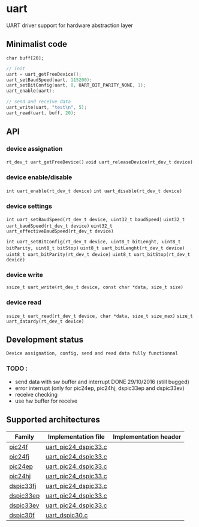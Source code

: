 # uart
UART driver support for hardware abstraction layer

## Minimalist code

	char buff[20];

```C
// init
uart = uart_getFreeDevice();
uart_setBaudSpeed(uart, 115200);
uart_setBitConfig(uart, 8, UART_BIT_PARITY_NONE, 1);
uart_enable(uart);

// send and receive data
uart_write(uart, "test\n", 5);
uart_read(uart, buff, 20);
```

## API

### device assignation
`rt_dev_t uart_getFreeDevice()`
`void uart_releaseDevice(rt_dev_t device)`

### device enable/disable
`int uart_enable(rt_dev_t device)`
`int uart_disable(rt_dev_t device)`

### device settings
`int uart_setBaudSpeed(rt_dev_t device, uint32_t baudSpeed)`
`uint32_t uart_baudSpeed(rt_dev_t device)`
`uint32_t uart_effectiveBaudSpeed(rt_dev_t device)`

`int uart_setBitConfig(rt_dev_t device, uint8_t bitLenght, uint8_t bitParity, uint8_t bitStop)`
`uint8_t uart_bitLenght(rt_dev_t device)`
`uint8_t uart_bitParity(rt_dev_t device)`
`uint8_t uart_bitStop(rt_dev_t device)`

### device write
`ssize_t uart_write(rt_dev_t device, const char *data, size_t size)`

### device read
`ssize_t uart_read(rt_dev_t device, char *data, size_t size_max)`
`size_t uart_datardy(rt_dev_t device)`

## Development status
`Device assignation, config, send and read data fully functionnal`

### TODO :
+ send data with sw buffer and interrupt DONE 29/10/2016 (still bugged)
+ error interrupt (only for pic24ep, pic24hj, dspic33ep and dspic33ev)
+ receive checking
+ use hw buffer for receive

## Supported architectures

|Family|Implementation file|Implementation header|
|------|-------------------|---------------------|
|[pic24f](../../../archi/pic24f/README.md)|[uart_pic24_dspic33.c](uart_pic24_dspic33.c)|
|[pic24fj](../../../archi/pic24fj/README.md)|[uart_pic24_dspic33.c](uart_pic24_dspic33.c)|
|[pic24ep](../../../archi/pic24ep/README.md)|[uart_pic24_dspic33.c](uart_pic24_dspic33.c)|
|[pic24hj](../../../archi/pic24hj/README.md)|[uart_pic24_dspic33.c](uart_pic24_dspic33.c)|
|[dspic33fj](../../../archi/dspic33fj/README.md)|[uart_pic24_dspic33.c](uart_pic24_dspic33.c)|
|[dspic33ep](../../../archi/dspic33ep/README.md)|[uart_pic24_dspic33.c](uart_pic24_dspic33.c)|
|[dspic33ev](../../../archi/dspic33ev/README.md)|[uart_pic24_dspic33.c](uart_pic24_dspic33.c)|
|[dspic30f](../../../archi/dspic30f/README.md)|[uart_dspic30.c](uart_dspic30.c)|
